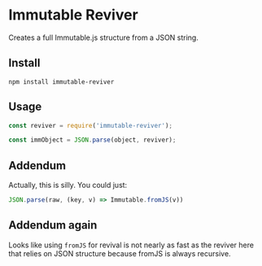 # Immutable Reviver

Creates a full Immutable.js structure from a JSON string.

## Install

```
npm install immutable-reviver
```

## Usage

```js
const reviver = require('immutable-reviver');

const immObject = JSON.parse(object, reviver);
```

## Addendum

Actually, this is silly. You could just:

```js
JSON.parse(raw, (key, v) => Immutable.fromJS(v))
```

## Addendum again

Looks like using `fromJS` for revival is not nearly as fast as the reviver here that relies on JSON structure because fromJS is always recursive.
